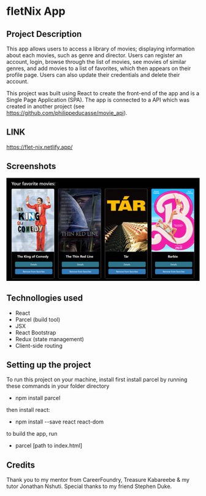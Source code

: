 # fletNix App #

## Project Description ##

This app allows users to access a library of movies; displaying information about each movies, such as genre and director. Users can register an account, login, browse through the list of movies, see movies of similar genres, and add movies to a list of favorites, which then appears on their profile page. Users can also update their credentials and delete their account.

This project was built using React to create the front-end of the app and is a Single Page Application (SPA). The app is connected to a API which was created in another project (see <a>https://github.com/philippeducasse/movie_api</a>). 

## LINK ##

https://flet-nix.netlify.app/

## Screenshots ##

![view of main view](./Screenshots/Main-view.png "Main View")

## Technollogies used

- React
- Parcel (build tool)
- JSX
- React Bootstrap
- Redux (state management)
- Client-side routing

## Setting up the project

To run this project on your machine, install first install parcel by running these commands in your folder directory

- npm install parcel

then install react:

- npm install --save react react-dom

to build the app, run 

- parcel [path to index.html]


## Credits

Thank you to my mentor from CareerFoundry, Treasure Kabareebe & my tutor Jonathan Nshuti. Special thanks to my friend Stephen Duke. 
